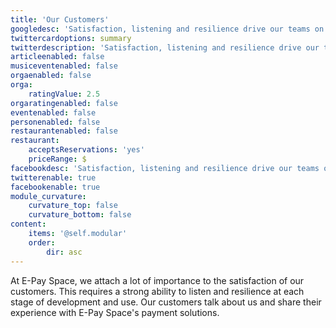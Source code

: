 ```yaml
---
title: 'Our Customers'
googledesc: 'Satisfaction, listening and resilience drive our teams on a daily basis to meet your needs, accompany you and advise you.'
twittercardoptions: summary
twitterdescription: 'Satisfaction, listening and resilience drive our teams on a daily basis to meet your needs, accompany you and advise you.'
articleenabled: false
musiceventenabled: false
orgaenabled: false
orga:
    ratingValue: 2.5
orgaratingenabled: false
eventenabled: false
personenabled: false
restaurantenabled: false
restaurant:
    acceptsReservations: 'yes'
    priceRange: $
facebookdesc: 'Satisfaction, listening and resilience drive our teams on a daily basis to meet your needs, accompany you and advise you.'
twitterenable: true
facebookenable: true
module_curvature:
    curvature_top: false
    curvature_bottom: false
content:
    items: '@self.modular'
    order:
        dir: asc
---
```


At E-Pay Space, we attach a lot of importance to the satisfaction of our customers. This requires a strong ability to listen and resilience at each stage of development and use. Our customers talk about us and share their experience with E-Pay Space's payment solutions.